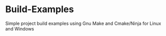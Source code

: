 # Build-Examples
Simple project build examples using Gnu Make and Cmake/Ninja for Linux and Windows 
